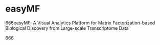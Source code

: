 # easyMF
666easyMF: A Visual Analytics Platform for Matrix Factorization-based Biological Discovery from Large-scale Transcriptome Data

666
